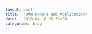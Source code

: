 ```yaml
---
layout: post
title:  "UMW Honors Web Application"
date:   2018-04-16 05:38:00
categories: blog
---
```

